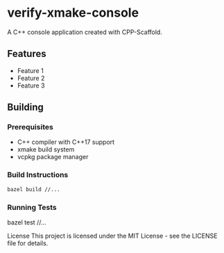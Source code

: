 # verify-xmake-console
A C++ console application created with CPP-Scaffold.

## Features

- Feature 1
- Feature 2
- Feature 3

## Building

### Prerequisites

- C++ compiler with C++17 support
- xmake build system
- vcpkg package manager

### Build Instructions

```bash
bazel build //...
```
### Running Tests

bazel test //...


License
This project is licensed under the MIT License - see the LICENSE file for details.
